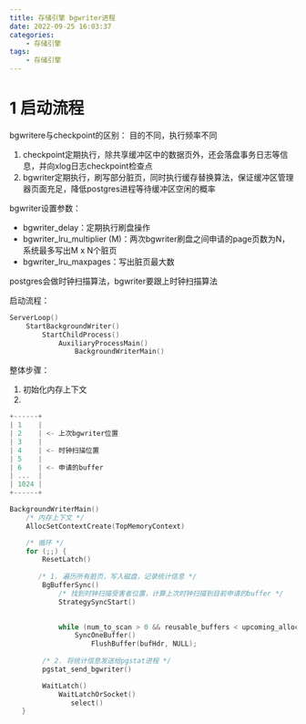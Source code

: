 ```yaml
---
title: 存储引擎 bgwriter进程
date: 2022-09-25 16:03:37
categories:
    - 存储引擎
tags:
    - 存储引擎
---
```


# 1 启动流程
bgwritere与checkpoint的区别：
目的不同，执行频率不同
1. checkpoint定期执行，除共享缓冲区中的数据页外，还会落盘事务日志等信息，并向xlog日志checkpoint检查点
2. bgwriter定期执行，刷写部分脏页，同时执行缓存替换算法，保证缓冲区管理器页面充足，降低postgres进程等待缓冲区空闲的概率

bgwriter设置参数：
- bgwriter_delay：定期执行刷盘操作
- bgwriter_lru_multiplier (M)：两次bgwriter刷盘之间申请的page页数为N，系统最多写出M x N个脏页
- bgwriter_lru_maxpages：写出脏页最大数

postgres会做时钟扫描算法，bgwriter要跟上时钟扫描算法

启动流程：
```c
ServerLoop()
    StartBackgroundWriter()
        StartChildProcess()
            AuxiliaryProcessMain()
                BackgroundWriterMain()         
```

整体步骤：
1. 初始化内存上下文
2. 

```c
+------+
| 1    |
| 2    | <- 上次bgwriter位置
| 3    |
| 4    | <- 时钟扫描位置
| 5    |
| 6    | <- 申请的buffer
| ...  |
| 1024 |
+------+
```

```c
BackgroundWriterMain()
    /* 内存上下文 */
    AllocSetContextCreate(TopMemoryContext)

    /* 循环 */
    for (;;) {
        ResetLatch()
       
       /* 1. 遍历所有脏页，写入磁盘，记录统计信息 */
        BgBufferSync()
            /* 找到时钟扫描受害者位置，计算上次时钟扫描到目前申请的buffer */
            StrategySyncStart()

            
            while (num_to_scan > 0 && reusable_buffers < upcoming_alloc_est)
                SyncOneBuffer()
                    FlushBuffer(bufHdr, NULL);
        
        /* 2. 将统计信息发送给pgstat进程 */
        pgstat_send_bgwriter()

        WaitLatch()
            WaitLatchOrSocket()
               select() 
   }
```
